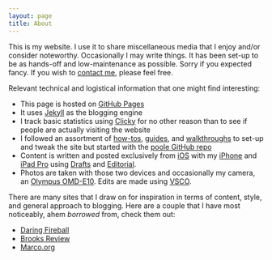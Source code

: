 ```yaml
---
layout: page
title: About
---
```


This is my website. I use it to share miscellaneous media that I enjoy and/or consider noteworthy. Occasionally I may write things. It has been set-up to be as hands-off and low-maintenance as possible. Sorry if you expected fancy. If you wish to [contact me](mailto:msg@theonlysiteever.com), please feel free.  

Relevant technical and logistical information that one might find interesting:  

+ This page is hosted on [GitHub Pages](http://pages.github.com)  
+ It uses [Jekyll](http://jekyllrb.com) as the blogging engine  
+ I track basic statistics using [Clicky](http://clicky.com) for no other reason than to see if people are actually visiting the website  
+ I followed an assortment of [how-tos](http://www.practicallyefficient.com/2016/04/03/static-and-free.html), [guides](https://www.smashingmagazine.com/2014/08/build-blog-jekyll-github-pages/), and [walkthroughs](http://joshualande.com/jekyll-github-pages-poole) to set-up and tweak the site but started with the [poole GitHub repo](https://github.com/poole)  
+ Content is written and posted exclusively from [iOS](http://www.apple.com/ca/ios/) with my [iPhone](http://www.apple.com/ca/iphone/) and [iPad Pro](http://www.apple.com/ca/ipad/) using [Drafts](http://agiletortoise.com/drafts/) and [Editorial](http://omz-software.com/editorial/).  
+ Photos are taken with those two devices and occasionally my camera, an [Olympus OMD-E10](https://www.dpreview.com/reviews/olympus-om-d-e-m10). Edits are made using [VSCO](https://vsco.co/store/app).  


There are many sites that I draw on for inspiration in terms of content, style, and general approach to blogging. Here are a couple that I have most noticeably, ahem *borrowed* from, check them out:  

+ [Daring Fireball](http://daringfireball.net)
+ [Brooks Review](http://brooksreview.net)  
+ [Marco.org](http://marco.org)  
